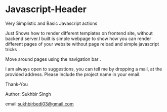 # Javascript-Header

Very Simplistic and Basic Javascript actions

Just Shows how to render different templates on frontend site, without backend server.I built is simple webpage to show how you can render different pages of your website without page reload and simple javascript tricks

Move around pages using the navigation bar .

I am always open to suggestions, you can tell me by dropping a mail, at the provided address. Please Include the project name in your email.

Thank-You

Author: Sukhbir Singh

email:sukhbirbedi03@gmail.com
